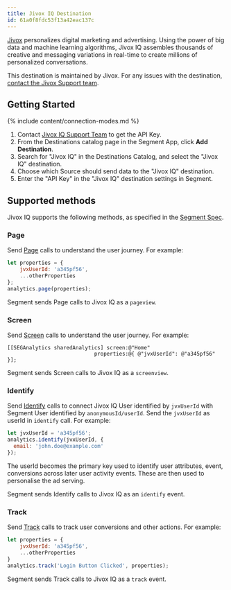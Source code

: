 ```yaml
---
title: Jivox IQ Destination
id: 61a0f8fdc53f13a42eac137c
---
```

[Jivox](https://jivox.com/?utm_source=segmentio&utm_medium=docs&utm_campaign=partners) personalizes digital marketing and advertising. Using the power of big data and machine learning algorithms, Jivox IQ assembles thousands of creative and messaging variations in real-time to create millions of personalized conversations.

This destination is maintained by Jivox. For any issues with the destination, [contact the Jivox Support team](mailto:support@jivox.com).

## Getting Started

{% include content/connection-modes.md %} 

1. Contact [Jivox IQ Support Team](mailto:support@jivox.com?subject=Need%20API%20key%20for%20Segment%20Destination%20configuration%20for%20) to get the API Key.
2. From the Destinations catalog page in the Segment App, click **Add Destination**.
3. Search for "Jivox IQ" in the Destinations Catalog, and select the "Jivox IQ" destination.
4. Choose which Source should send data to the "Jivox IQ" destination.
5. Enter the "API Key" in the "Jivox IQ" destination settings in Segment.


## Supported methods

Jivox IQ supports the following methods, as specified in the [Segment Spec](/docs/connections/spec).

### Page

Send [Page](/docs/connections/sources/catalog/libraries/website/javascript/#page) calls to understand the user journey. For example:

```js
let properties = {
    jvxUserId: 'a345pf56',
    ...otherProperties
};
analytics.page(properties);
```

Segment sends Page calls to Jivox IQ as a `pageview`. 

### Screen

Send [Screen](/docs/connections/spec/screen) calls to understand the user journey. For example:

```obj-c
[[SEGAnalytics sharedAnalytics] screen:@"Home"
                            properties:@{ @"jvxUserId": @"a345pf56" }];

```

Segment sends Screen calls to Jivox IQ as a `screenview`. 


### Identify

Send [Identify](/docs/connections/sources/catalog/libraries/website/javascript/#identify) calls to connect Jivox IQ User identified by `jvxUserId` with Segment User identified by `anonymousId/userId`. Send the `jvxUserId` as userId in `identify` call. For example:

```js
let jvxUserId = 'a345pf56';
analytics.identify(jvxUserId, {
  email: 'john.doe@example.com'
});
```

The userId becomes the primary key used to identify user attributes, event, conversions across later user activity events. These are then used to personalise the ad serving. 

Segment sends Identify calls to Jivox IQ as an `identify` event.

### Track

Send [Track](/docs/connections/sources/catalog/libraries/website/javascript/#track) calls to track user conversions and other actions. For example:

```js
let properties = { 
    jvxUserId: 'a345pf56',
    ...otherProperties
}
analytics.track('Login Button Clicked', properties);
```

Segment sends Track calls to Jivox IQ as a `track` event.
